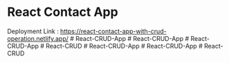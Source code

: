 # React Contact App

Deployment Link : https://react-contact-app-with-crud-operation.netlify.app/
#   R e a c t - C R U D - A p p  
 #   R e a c t - C R U D - A p p  
 #   R e a c t - C R U D - A p p  
 #   R e a c t - C R U D  
 #   R e a c t - C R U D - A p p  
 #   R e a c t - C R U D - A p p  
 #   R e a c t - C R U D  
 